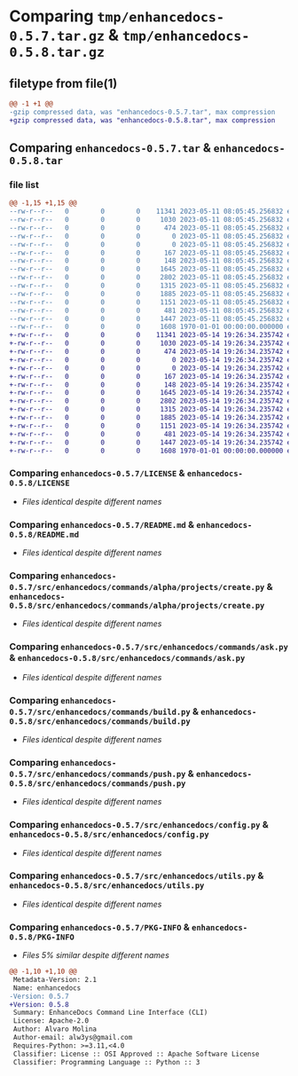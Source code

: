 # Comparing `tmp/enhancedocs-0.5.7.tar.gz` & `tmp/enhancedocs-0.5.8.tar.gz`

## filetype from file(1)

```diff
@@ -1 +1 @@
-gzip compressed data, was "enhancedocs-0.5.7.tar", max compression
+gzip compressed data, was "enhancedocs-0.5.8.tar", max compression
```

## Comparing `enhancedocs-0.5.7.tar` & `enhancedocs-0.5.8.tar`

### file list

```diff
@@ -1,15 +1,15 @@
--rw-r--r--   0        0        0    11341 2023-05-11 08:05:45.256832 enhancedocs-0.5.7/LICENSE
--rw-r--r--   0        0        0     1030 2023-05-11 08:05:45.256832 enhancedocs-0.5.7/README.md
--rw-r--r--   0        0        0      474 2023-05-11 08:05:45.256832 enhancedocs-0.5.7/pyproject.toml
--rw-r--r--   0        0        0        0 2023-05-11 08:05:45.256832 enhancedocs-0.5.7/src/enhancedocs/__init__.py
--rw-r--r--   0        0        0        0 2023-05-11 08:05:45.256832 enhancedocs-0.5.7/src/enhancedocs/commands/__init__.py
--rw-r--r--   0        0        0      167 2023-05-11 08:05:45.256832 enhancedocs-0.5.7/src/enhancedocs/commands/alpha/__init__.py
--rw-r--r--   0        0        0      148 2023-05-11 08:05:45.256832 enhancedocs-0.5.7/src/enhancedocs/commands/alpha/projects/__init__.py
--rw-r--r--   0        0        0     1645 2023-05-11 08:05:45.256832 enhancedocs-0.5.7/src/enhancedocs/commands/alpha/projects/create.py
--rw-r--r--   0        0        0     2802 2023-05-11 08:05:45.256832 enhancedocs-0.5.7/src/enhancedocs/commands/ask.py
--rw-r--r--   0        0        0     1315 2023-05-11 08:05:45.256832 enhancedocs-0.5.7/src/enhancedocs/commands/build.py
--rw-r--r--   0        0        0     1885 2023-05-11 08:05:45.256832 enhancedocs-0.5.7/src/enhancedocs/commands/push.py
--rw-r--r--   0        0        0     1151 2023-05-11 08:05:45.256832 enhancedocs-0.5.7/src/enhancedocs/config.py
--rw-r--r--   0        0        0      481 2023-05-11 08:05:45.256832 enhancedocs-0.5.7/src/enhancedocs/main.py
--rw-r--r--   0        0        0     1447 2023-05-11 08:05:45.256832 enhancedocs-0.5.7/src/enhancedocs/utils.py
--rw-r--r--   0        0        0     1608 1970-01-01 00:00:00.000000 enhancedocs-0.5.7/PKG-INFO
+-rw-r--r--   0        0        0    11341 2023-05-14 19:26:34.235742 enhancedocs-0.5.8/LICENSE
+-rw-r--r--   0        0        0     1030 2023-05-14 19:26:34.235742 enhancedocs-0.5.8/README.md
+-rw-r--r--   0        0        0      474 2023-05-14 19:26:34.235742 enhancedocs-0.5.8/pyproject.toml
+-rw-r--r--   0        0        0        0 2023-05-14 19:26:34.235742 enhancedocs-0.5.8/src/enhancedocs/__init__.py
+-rw-r--r--   0        0        0        0 2023-05-14 19:26:34.235742 enhancedocs-0.5.8/src/enhancedocs/commands/__init__.py
+-rw-r--r--   0        0        0      167 2023-05-14 19:26:34.235742 enhancedocs-0.5.8/src/enhancedocs/commands/alpha/__init__.py
+-rw-r--r--   0        0        0      148 2023-05-14 19:26:34.235742 enhancedocs-0.5.8/src/enhancedocs/commands/alpha/projects/__init__.py
+-rw-r--r--   0        0        0     1645 2023-05-14 19:26:34.235742 enhancedocs-0.5.8/src/enhancedocs/commands/alpha/projects/create.py
+-rw-r--r--   0        0        0     2802 2023-05-14 19:26:34.235742 enhancedocs-0.5.8/src/enhancedocs/commands/ask.py
+-rw-r--r--   0        0        0     1315 2023-05-14 19:26:34.235742 enhancedocs-0.5.8/src/enhancedocs/commands/build.py
+-rw-r--r--   0        0        0     1885 2023-05-14 19:26:34.235742 enhancedocs-0.5.8/src/enhancedocs/commands/push.py
+-rw-r--r--   0        0        0     1151 2023-05-14 19:26:34.235742 enhancedocs-0.5.8/src/enhancedocs/config.py
+-rw-r--r--   0        0        0      481 2023-05-14 19:26:34.235742 enhancedocs-0.5.8/src/enhancedocs/main.py
+-rw-r--r--   0        0        0     1447 2023-05-14 19:26:34.235742 enhancedocs-0.5.8/src/enhancedocs/utils.py
+-rw-r--r--   0        0        0     1608 1970-01-01 00:00:00.000000 enhancedocs-0.5.8/PKG-INFO
```

### Comparing `enhancedocs-0.5.7/LICENSE` & `enhancedocs-0.5.8/LICENSE`

 * *Files identical despite different names*

### Comparing `enhancedocs-0.5.7/README.md` & `enhancedocs-0.5.8/README.md`

 * *Files identical despite different names*

### Comparing `enhancedocs-0.5.7/src/enhancedocs/commands/alpha/projects/create.py` & `enhancedocs-0.5.8/src/enhancedocs/commands/alpha/projects/create.py`

 * *Files identical despite different names*

### Comparing `enhancedocs-0.5.7/src/enhancedocs/commands/ask.py` & `enhancedocs-0.5.8/src/enhancedocs/commands/ask.py`

 * *Files identical despite different names*

### Comparing `enhancedocs-0.5.7/src/enhancedocs/commands/build.py` & `enhancedocs-0.5.8/src/enhancedocs/commands/build.py`

 * *Files identical despite different names*

### Comparing `enhancedocs-0.5.7/src/enhancedocs/commands/push.py` & `enhancedocs-0.5.8/src/enhancedocs/commands/push.py`

 * *Files identical despite different names*

### Comparing `enhancedocs-0.5.7/src/enhancedocs/config.py` & `enhancedocs-0.5.8/src/enhancedocs/config.py`

 * *Files identical despite different names*

### Comparing `enhancedocs-0.5.7/src/enhancedocs/utils.py` & `enhancedocs-0.5.8/src/enhancedocs/utils.py`

 * *Files identical despite different names*

### Comparing `enhancedocs-0.5.7/PKG-INFO` & `enhancedocs-0.5.8/PKG-INFO`

 * *Files 5% similar despite different names*

```diff
@@ -1,10 +1,10 @@
 Metadata-Version: 2.1
 Name: enhancedocs
-Version: 0.5.7
+Version: 0.5.8
 Summary: EnhanceDocs Command Line Interface (CLI)
 License: Apache-2.0
 Author: Alvaro Molina
 Author-email: alw3ys@gmail.com
 Requires-Python: >=3.11,<4.0
 Classifier: License :: OSI Approved :: Apache Software License
 Classifier: Programming Language :: Python :: 3
```

